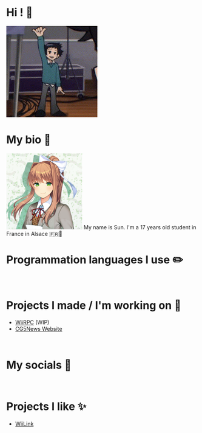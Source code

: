 # Hi ! 👋

![Wallace Wells waving](https://github.com/HappySunnySun/HappySunnysun/blob/main/wallace-wells-wallace.gif)
<br>
# My bio 💬

<img src='https://github.com/HappySunnySun/HappySunnysun/blob/main/01288b4c742d16eaa964f4e285aa60f2.png' width='200'/>  
My name is Sun. I'm a 17 years old student in France in Alsace 🇫🇷🥨
<br>

# Programmation languages I use ✏️
<br>

# Projects I made / I'm working on 📝
- [WiiRPC](https://github.com/HappySunnySun/WiiRPC) (WIP)  
- [CG5News Website](https://github.com/HappySunnySun/CG5News)
<br>

# My socials 📱
<br>

# Projects I like ✨
- [WiiLink](https://github.com/wiilink24)
